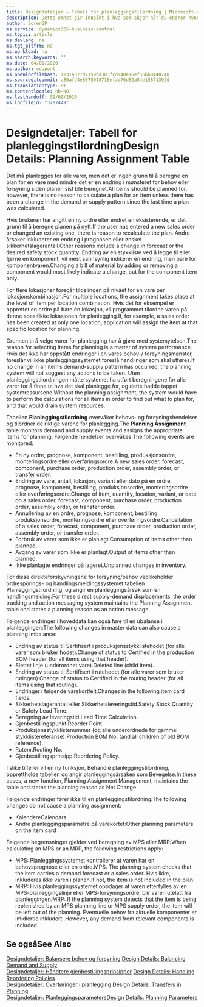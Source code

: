 ```yaml
---
title: Designdetaljer – Tabell for planleggingstilordning | Microsoft-dokumentasjon
description: Dette emnet gir innsikt i hva som skjer når du endrer hvordan du planlegger for en vare.
author: SorenGP
ms.service: dynamics365-business-central
ms.topic: article
ms.devlang: na
ms.tgt_pltfrm: na
ms.workload: na
ms.search.keywords: ''
ms.date: 04/01/2020
ms.author: edupont
ms.openlocfilehash: 1231a077d7159ba303fcd940e16ef56bb8440740
ms.sourcegitcommit: a80afd4e5075018716efad76d82a54e158f1392d
ms.translationtype: HT
ms.contentlocale: nb-NO
ms.lasthandoff: 09/09/2020
ms.locfileid: "3787449"
---
```

# <a name="design-details-planning-assignment-table"></a><span data-ttu-id="45f72-103">Designdetaljer: Tabell for planleggingstilordning</span><span class="sxs-lookup"><span data-stu-id="45f72-103">Design Details: Planning Assignment Table</span></span>
<span data-ttu-id="45f72-104">Det må planlegges for alle varer, men det er ingen grunn til å beregne en plan for en vare med mindre det er en endring i mønsteret for behov eller forsyning siden planen sist ble beregnet.</span><span class="sxs-lookup"><span data-stu-id="45f72-104">All items should be planned for, however, there is no reason to calculate a plan for an item unless there has been a change in the demand or supply pattern since the last time a plan was calculated.</span></span>  

<span data-ttu-id="45f72-105">Hvis brukeren har angitt en ny ordre eller endret en eksisterende, er det grunn til å beregne planen på nytt.</span><span class="sxs-lookup"><span data-stu-id="45f72-105">If the user has entered a new sales order or changed an existing one, there is reason to recalculate the plan.</span></span> <span data-ttu-id="45f72-106">Andre årsaker inkluderer en endring i prognosen eller ønsket sikkerhetslagerantall.</span><span class="sxs-lookup"><span data-stu-id="45f72-106">Other reasons include a change in forecast or the desired safety stock quantity.</span></span> <span data-ttu-id="45f72-107">Endring av en stykkliste ved å legge til eller fjerne en komponent, vil mest sannsynlig indikerer en endring, men bare for komponentvaren.</span><span class="sxs-lookup"><span data-stu-id="45f72-107">Changing a bill of material by adding or removing a component would most likely indicate a change, but for the component item only.</span></span>  

<span data-ttu-id="45f72-108">For flere lokasjoner foregår tildelingen på nivået for en vare per lokasjonskombinasjon.</span><span class="sxs-lookup"><span data-stu-id="45f72-108">For multiple locations, the assignment takes place at the level of item per location combination.</span></span> <span data-ttu-id="45f72-109">Hvis det for eksempel er opprettet en ordre på bare én lokasjon, vil programmet tilordne varen på denne spesifikke lokasjonen for planlegging.</span><span class="sxs-lookup"><span data-stu-id="45f72-109">If, for example, a sales order has been created at only one location, application will assign the item at that specific location for planning.</span></span>  

<span data-ttu-id="45f72-110">Grunnen til å velge varer for planlegging har å gjøre med systemytelsen.</span><span class="sxs-lookup"><span data-stu-id="45f72-110">The reason for selecting items for planning is a matter of system performance.</span></span> <span data-ttu-id="45f72-111">Hvis det ikke har oppstått endringer i en vares behov-/ forsyningsmønster, foreslår vil ikke planleggingssystemet foreslå handlinger som skal utføres.</span><span class="sxs-lookup"><span data-stu-id="45f72-111">If no change in an item’s demand-supply pattern has occurred, the planning system will not suggest any actions to be taken.</span></span> <span data-ttu-id="45f72-112">Uten planleggingstilordningen måtte systemet ha utført beregningene for alle varer for å finne ut hva det skal planlegge for, og dette hadde tappet systemressursene.</span><span class="sxs-lookup"><span data-stu-id="45f72-112">Without the planning assignment, the system would have to perform the calculations for all items in order to find out what to plan for, and that would drain system resources.</span></span>  

<span data-ttu-id="45f72-113">Tabellen **Planleggingstilordning** overvåker behovs- og forsyningshendelser og tilordner de riktige varene for planlegging.</span><span class="sxs-lookup"><span data-stu-id="45f72-113">The **Planning Assignment** table monitors demand and supply events and assigns the appropriate items for planning.</span></span> <span data-ttu-id="45f72-114">Følgende hendelser overvåkes:</span><span class="sxs-lookup"><span data-stu-id="45f72-114">The following events are monitored:</span></span>  

* <span data-ttu-id="45f72-115">En ny ordre, prognose, komponent, bestilling, produksjonsordre, monteringsordre eller overføringsordre.</span><span class="sxs-lookup"><span data-stu-id="45f72-115">A new sales order, forecast, component, purchase order, production order, assembly order, or transfer order.</span></span>  
* <span data-ttu-id="45f72-116">Endring av vare, antall, lokasjon, variant eller dato på en ordre, prognose, komponent, bestilling, produksjonsordre, monteringsordre eller overføringsordre.</span><span class="sxs-lookup"><span data-stu-id="45f72-116">Change of item, quantity, location, variant, or date on a sales order, forecast, component, purchase order, production order, assembly order, or transfer order.</span></span>  
* <span data-ttu-id="45f72-117">Annullering av en ordre, prognose, komponent, bestilling, produksjonsordre, monteringsordre eller overføringsordre.</span><span class="sxs-lookup"><span data-stu-id="45f72-117">Cancellation of a sales order, forecast, component, purchase order, production order, assembly order, or transfer order.</span></span>  
* <span data-ttu-id="45f72-118">Forbruk av varer som ikke er planlagt.</span><span class="sxs-lookup"><span data-stu-id="45f72-118">Consumption of items other than planned.</span></span>  
* <span data-ttu-id="45f72-119">Avgang av varer som ikke er planlagt.</span><span class="sxs-lookup"><span data-stu-id="45f72-119">Output of items other than planned.</span></span>  
* <span data-ttu-id="45f72-120">Ikke planlagte endringer på lageret.</span><span class="sxs-lookup"><span data-stu-id="45f72-120">Unplanned changes in inventory.</span></span>  

<span data-ttu-id="45f72-121">For disse direkteforskyvningene for forsyning/behov vedlikeholder ordresporings- og handlingsmeldingssystemet tabellen Planleggingstilordning, og angir en planleggingsårsak som en handlingsmelding.</span><span class="sxs-lookup"><span data-stu-id="45f72-121">For these direct supply-demand displacements, the order tracking and action messaging system maintains the Planning Assignment table and states a planning reason as an action message.</span></span>  

<span data-ttu-id="45f72-122">Følgende endringer i hoveddata kan også føre til en ubalanse i planleggingen:</span><span class="sxs-lookup"><span data-stu-id="45f72-122">The following changes in master data can also cause a planning imbalance:</span></span>  

* <span data-ttu-id="45f72-123">Endring av status til Sertifisert i produksjonsstykklistehodet (for alle varer som bruker hodet).</span><span class="sxs-lookup"><span data-stu-id="45f72-123">Change of status to Certified in the production BOM header (for all items using that header).</span></span>  
* <span data-ttu-id="45f72-124">Slettet linje (underordnet vare).</span><span class="sxs-lookup"><span data-stu-id="45f72-124">Deleted line (child item).</span></span>  
* <span data-ttu-id="45f72-125">Endring av status til Sertifisert i rutehodet (for alle varer som bruker rutingen).</span><span class="sxs-lookup"><span data-stu-id="45f72-125">Change of status to Certified in the routing header (for all items using that routing).</span></span>  
* <span data-ttu-id="45f72-126">Endringer i følgende varekortfelt.</span><span class="sxs-lookup"><span data-stu-id="45f72-126">Changes in the following item card fields.</span></span>  
* <span data-ttu-id="45f72-127">Sikkerhetslagerantall eller Sikkerhetsleveringstid.</span><span class="sxs-lookup"><span data-stu-id="45f72-127">Safety Stock Quantity or Safety Lead Time.</span></span>  
* <span data-ttu-id="45f72-128">Beregning av leveringstid.</span><span class="sxs-lookup"><span data-stu-id="45f72-128">Lead Time Calculation.</span></span>  
* <span data-ttu-id="45f72-129">Gjenbestillingspunkt.</span><span class="sxs-lookup"><span data-stu-id="45f72-129">Reorder Point.</span></span>  
* <span data-ttu-id="45f72-130">Produksjonsstykklistenummer (og alle underordnede for gammel stykklistereferanse).</span><span class="sxs-lookup"><span data-stu-id="45f72-130">Production BOM No. (and all children of old BOM reference).</span></span>  
* <span data-ttu-id="45f72-131">Rutenr.</span><span class="sxs-lookup"><span data-stu-id="45f72-131">Routing No.</span></span>  
* <span data-ttu-id="45f72-132">Gjenbestillingsprinsipp.</span><span class="sxs-lookup"><span data-stu-id="45f72-132">Reordering Policy.</span></span>  

<span data-ttu-id="45f72-133">I slike tilfeller vil en ny funksjon, Behandle planleggingstilordning, opprettholde tabellen og angir planleggingsårsaken som Bevegelse.</span><span class="sxs-lookup"><span data-stu-id="45f72-133">In these cases, a new function, Planning Assignment Management, maintains the table and states the planning reason as Net Change.</span></span>  

<span data-ttu-id="45f72-134">Følgende endringer fører ikke til en planleggingstilordning:</span><span class="sxs-lookup"><span data-stu-id="45f72-134">The following changes do not cause a planning assignment:</span></span>  

* <span data-ttu-id="45f72-135">Kalendere</span><span class="sxs-lookup"><span data-stu-id="45f72-135">Calendars</span></span>  
* <span data-ttu-id="45f72-136">Andre planleggingsparametre på varekortet:</span><span class="sxs-lookup"><span data-stu-id="45f72-136">Other planning parameters on the item card</span></span>  

<span data-ttu-id="45f72-137">Følgende begrensninger gjelder ved beregning av MPS eller MRP:</span><span class="sxs-lookup"><span data-stu-id="45f72-137">When calculating an MPS or an MRP, the following restrictions apply:</span></span>  

* <span data-ttu-id="45f72-138">MPS: Planleggingssystemet kontrollerer at varen har en behovsprognose eller en ordre.</span><span class="sxs-lookup"><span data-stu-id="45f72-138">MPS: The planning system checks that the item carries a demand forecast or a sales order.</span></span> <span data-ttu-id="45f72-139">Hvis ikke, inkluderes ikke varen i planen.</span><span class="sxs-lookup"><span data-stu-id="45f72-139">If not, the item is not included in the plan.</span></span>  
* <span data-ttu-id="45f72-140">MRP: Hvis planleggingssystemet oppdager at varen etterfylles av en MPS-planleggingslinje eller MPS-forsyningsordre, blir varen utelatt fra planleggingen.</span><span class="sxs-lookup"><span data-stu-id="45f72-140">MRP: If the planning system detects that the item is being replenished by an MPS planning line or MPS supply order, the item will be left out of the planning.</span></span> <span data-ttu-id="45f72-141">Eventuelle behov fra aktuelle komponenter er imidlertid inkludert .</span><span class="sxs-lookup"><span data-stu-id="45f72-141">However, any demand from relevant components is included.</span></span>  

## <a name="see-also"></a><span data-ttu-id="45f72-142">Se også</span><span class="sxs-lookup"><span data-stu-id="45f72-142">See Also</span></span>  
<span data-ttu-id="45f72-143">[Designdetaljer: Balansere behov og forsyning](design-details-balancing-demand-and-supply.md) </span><span class="sxs-lookup"><span data-stu-id="45f72-143">[Design Details: Balancing Demand and Supply](design-details-balancing-demand-and-supply.md) </span></span>  
<span data-ttu-id="45f72-144">[Designdetaljer: Håndtere gjenbestillingsprinsipper](design-details-handling-reordering-policies.md) </span><span class="sxs-lookup"><span data-stu-id="45f72-144">[Design Details: Handling Reordering Policies](design-details-handling-reordering-policies.md) </span></span>  
<span data-ttu-id="45f72-145">[Designdetaljer: Overføringer i planlegging](design-details-transfers-in-planning.md) </span><span class="sxs-lookup"><span data-stu-id="45f72-145">[Design Details: Transfers in Planning](design-details-transfers-in-planning.md) </span></span>  
[<span data-ttu-id="45f72-146">Designdetaljer: Planleggingsparametere</span><span class="sxs-lookup"><span data-stu-id="45f72-146">Design Details: Planning Parameters</span></span>](design-details-planning-parameters.md)  
